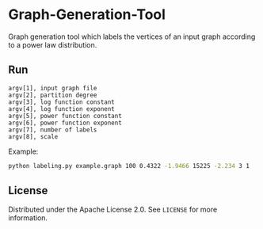 # Graph-Generation-Tool
Graph generation tool which labels the vertices of an input graph according to a power law distribution.

## Run
```
argv[1], input graph file
argv[2], partition degree
argv[3], log function constant
argv[4], log function exponent
argv[5], power function constant
argv[6], power function exponent
argv[7], number of labels
argv[8], scale
```

Example:

```sh
python labeling.py example.graph 100 0.4322 -1.9466 15225 -2.234 3 1 
```

## License

Distributed under the Apache License 2.0. See ``LICENSE`` for more information.

